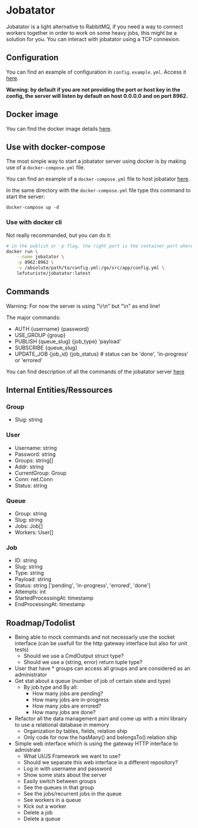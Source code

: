 # Jobatator

Jobatator is a light alternative to RabbitMQ, if you need a way to connect workers together in order to work on some 
heavy jobs, this might be a solution for you. You can interact with jobatator using a TCP connexion.

## Configuration

You can find an example of configuration in `config.example.yml`. Access it [here](https://github.com/lefuturiste/jobatator/blob/master/config.example.yml).

**Warning: by default if you are not providing the port or host key in the config, the server will listen by default on host 0.0.0.0 and on port 8962.**

## Docker image

You can find the docker image details [here](https://hub.docker.com/repository/docker/lefuturiste/jobatator).

## Use with docker-compose

The most simple way to start a jobatator server using docker is by making use of a `docker-compose.yml` file.

You can find an example of a `docker-compose.yml` file to host jobatator [here](https://github.com/lefuturiste/jobatator/blob/master/docker-compose.yml).

In the same directory with the `docker-compose.yml` file type this command to start the server:

`docker-compose up -d`

### Use with docker cli

Not really recommanded, but you can do it:

```bash
# in the publish or -p flag, the right port is the container port whereas the left part is the machine port \
docker run \
    --name jobatator \
    -p 8962:8962 \
    -v /absolute/path/to/config.yml:/go/src/app/config.yml \
    lefuturiste/jobatator:latest
```

## Commands

Warning: For now the server is using "\r\n" but "\n" as end line!

The major commands:

- AUTH {username} {password}
- USE_GROUP {group}
- PUBLISH {queue_slug} {job_type} 'payload'
- SUBSCRIBE {queue_slug}
- UPDATE_JOB {job_id} {job_status} # status can be 'done', 'in-progress' or 'errored'

You can find description of all the commands of the jobatator server [here](https://github.com/lefuturiste/jobatator/blob/master/pkg/commands/commands.go)

## Internal Entities/Ressources

### Group

- Slug: string

### User

- Username:     string
- Password:     string
- Groups:       string[]
- Addr:         string
- CurrentGroup: Group
- Conn:         net.Conn
- Status:       string

### Queue

- Group:   string
- Slug:    string
- Jobs:    Job[]
- Workers: User[]

### Job

- ID:                  string
- Slug:                string
- Type:                string
- Payload:             string
- Status:              string  ['pending', 'in-progress', 'errored', 'done']
- Attempts:            int
- StartedProcessingAt: timestamp
- EndProcessingAt:     timestamp

## Roadmap/Todolist

- Being able to mock commands and not necessarly use the socket interface (can be usefull for the http gateway interface but also for unit tests)
    - Should we use a CmdOutput struct type?
    - Should we use a (string, error) return tuple type?
- User that have * groups can access all groups and are considered as an administrator
- Get stat about a queue (number of job of certain state and type)
    - By job.type and By all:
        - How many jobs are pending?
        - How many jobs are in-progress
        - How many jobs are errored?
        - How many jobs are done?
- Refactor all the data management part and come up with a mini librairy to use a relational database in memory
    - Organization by tables, fields, relation ship
    - Only code for now the hasMany() and belongsTo() relation ship
- Simple web interface which is using the gateway HTTP interface to admistrate
   - What UI/JS Framework we want to use?
   - Should we separate this web interface in a different repository? 
   - Log in with username and password
   - Show some stats about the server
   - Easily switch between groups
   - See the queues in that group
   - See the jobs/recurrent jobs in the queue
   - See workers in a queue
   - Kick out a worker
   - Delete a job
   - Delete a queue